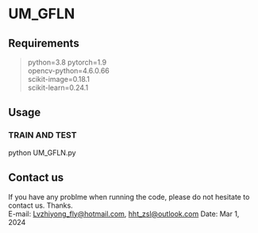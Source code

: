 # UM_GFLN

 ## Requirements
>python=3.8
pytorch=1.9  
opencv-python=4.6.0.66  
scikit-image=0.18.1  
scikit-learn=0.24.1  
## Usage

### TRAIN AND TEST
python UM_GFLN.py

## Contact us 
If you have any problme when running the code, please do not hesitate to contact us. Thanks.  
E-mail: Lvzhiyong_fly@hotmail.com, hht_zsl@outlook.com
Date: Mar 1, 2024 

